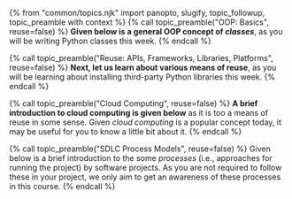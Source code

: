 {% from "common/topics.njk" import panopto, slugify, topic_followup, topic_preamble with context %}
{% call topic_preamble("OOP: Basics", reuse=false) %}
**Given below is a general OOP concept of _classes_**, as you will be writing Python classes this week.
{% endcall %}
<!-- ---------------------------------------------------------------------------- -->
{% call topic_preamble("Reuse: APIs, Frameworks, Libraries, Platforms", reuse=false) %}
**Next, let us learn about various means of reuse**, as you will be learning about installing third-party Python libraries this week.
{% endcall %}
<!-- ---------------------------------------------------------------------------- -->
{% call topic_preamble("Cloud Computing", reuse=false) %}
**A brief introduction to cloud computing is given below** as it is too a means of reuse in some sense. Given _cloud computing_ is a popular concept today, it may be useful for you to know a little bit about it.
{% endcall %}
<!-- ---------------------------------------------------------------------------- -->
{% call topic_preamble("SDLC Process Models", reuse=false) %}
Given below is a brief introduction to the some _processes_ (i.e., approaches for running the project) by software projects. As you are not required to follow these in your project, we only aim to get an awareness of these processes in this course.
{% endcall %}
<!-- ---------------------------------------------------------------------------- -->

